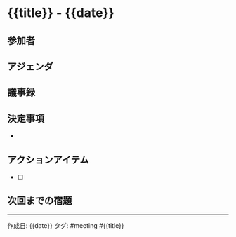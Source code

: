# {{title}} - {{date}}

## 参加者


## アジェンダ


## 議事録


## 決定事項
- 

## アクションアイテム
- [ ] 

## 次回までの宿題


---
作成日: {{date}}
タグ: #meeting #{{title}}